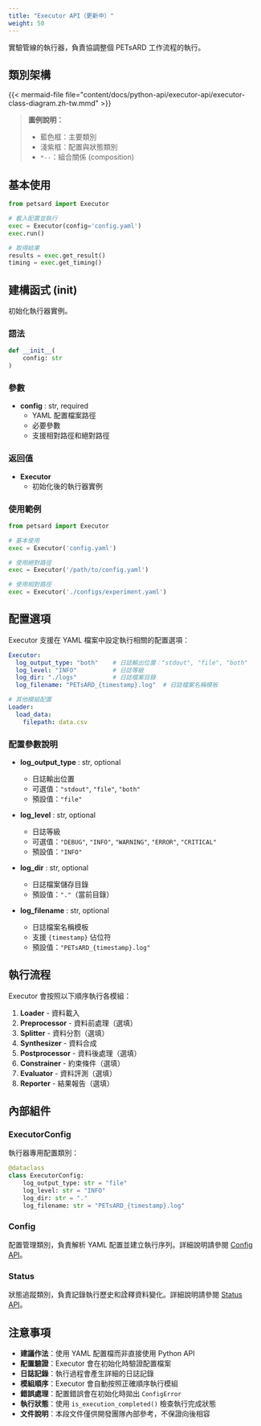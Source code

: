 ```yaml
---
title: "Executor API（更新中）"
weight: 50
---
```


實驗管線的執行器，負責協調整個 PETsARD 工作流程的執行。

## 類別架構

{{< mermaid-file file="content/docs/python-api/executor-api/executor-class-diagram.zh-tw.mmd" >}}

> **圖例說明：**
> - 藍色框：主要類別
> - 淺紫框：配置與狀態類別
> - `*--`：組合關係 (composition)

## 基本使用

```python
from petsard import Executor

# 載入配置並執行
exec = Executor(config='config.yaml')
exec.run()

# 取得結果
results = exec.get_result()
timing = exec.get_timing()
```

## 建構函式 (__init__)

初始化執行器實例。

### 語法

```python
def __init__(
    config: str
)
```

### 參數

- **config** : str, required
    - YAML 配置檔案路徑
    - 必要參數
    - 支援相對路徑和絕對路徑

### 返回值

- **Executor**
    - 初始化後的執行器實例

### 使用範例

```python
from petsard import Executor

# 基本使用
exec = Executor('config.yaml')

# 使用絕對路徑
exec = Executor('/path/to/config.yaml')

# 使用相對路徑
exec = Executor('./configs/experiment.yaml')
```

## 配置選項

Executor 支援在 YAML 檔案中設定執行相關的配置選項：

```yaml
Executor:
  log_output_type: "both"    # 日誌輸出位置："stdout", "file", "both"
  log_level: "INFO"          # 日誌等級
  log_dir: "./logs"          # 日誌檔案目錄
  log_filename: "PETsARD_{timestamp}.log"  # 日誌檔案名稱模板

# 其他模組配置
Loader:
  load_data:
    filepath: data.csv
```

### 配置參數說明

- **log_output_type** : str, optional
    - 日誌輸出位置
    - 可選值：`"stdout"`, `"file"`, `"both"`
    - 預設值：`"file"`

- **log_level** : str, optional
    - 日誌等級
    - 可選值：`"DEBUG"`, `"INFO"`, `"WARNING"`, `"ERROR"`, `"CRITICAL"`
    - 預設值：`"INFO"`

- **log_dir** : str, optional
    - 日誌檔案儲存目錄
    - 預設值：`"."`（當前目錄）

- **log_filename** : str, optional
    - 日誌檔案名稱模板
    - 支援 `{timestamp}` 佔位符
    - 預設值：`"PETsARD_{timestamp}.log"`

## 執行流程

Executor 會按照以下順序執行各模組：

1. **Loader** - 資料載入
2. **Preprocessor** - 資料前處理（選填）
3. **Splitter** - 資料分割（選填）
4. **Synthesizer** - 資料合成
5. **Postprocessor** - 資料後處理（選填）
6. **Constrainer** - 約束條件（選填）
7. **Evaluator** - 資料評測（選填）
8. **Reporter** - 結果報告（選填）

## 內部組件

### ExecutorConfig

執行器專用配置類別：

```python
@dataclass
class ExecutorConfig:
    log_output_type: str = "file"
    log_level: str = "INFO"
    log_dir: str = "."
    log_filename: str = "PETsARD_{timestamp}.log"
```

### Config

配置管理類別，負責解析 YAML 配置並建立執行序列。詳細說明請參閱 [Config API](../config-api/)。

### Status

狀態追蹤類別，負責記錄執行歷史和詮釋資料變化。詳細說明請參閱 [Status API](../status-api/)。

## 注意事項

- **建議作法**：使用 YAML 配置檔而非直接使用 Python API
- **配置驗證**：Executor 會在初始化時驗證配置檔案
- **日誌記錄**：執行過程會產生詳細的日誌記錄
- **模組順序**：Executor 會自動按照正確順序執行模組
- **錯誤處理**：配置錯誤會在初始化時拋出 `ConfigError`
- **執行狀態**：使用 `is_execution_completed()` 檢查執行完成狀態
- **文件說明**：本段文件僅供開發團隊內部參考，不保證向後相容